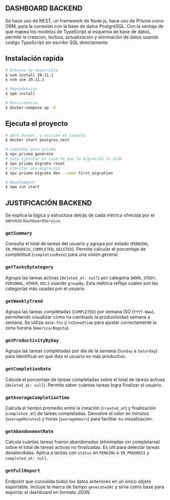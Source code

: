 ## DASHBOARD BACKEND

Se hace uso de NEST, un framework de Node.js, hace uso de Prisma como ORM, para la conexión con la base de datos PostgreSQL. Con la ventaja de que mapea los modelos de TypeScript al esquema de base de datos, permite la creacion, lectura, actualización y eliminación de datos usando código TypeScript sin escribir SQL directamente.

## Instalación rapida

```bash
# Entorno de desarrollo
$ nvm install 20.11.1
$ nvm use 20.11.1

# Dependencias
$ npm install

# Persistencia
$ docker-compose up -d
```

## Ejecuta el proyecto

```bash
# abre docker, y escribe en consola
$ docker start postgres_nest

# comandos para prisma
$ npx prisma generate
# solo ejecutar en caso de que la migración lo pida
$ npx prisma migrate reset
# ejecutar una migración
$ npx prisma migrate dev --name first_migration

# development
$ npm run start
```

## JUSTIFICACIÓN BACKEND

Se explica la lógica y estructura detrás de cada métrica ofrecida por el servicio `DashboardService`.

### `getSummary`

Consulta el total de tareas del usuario y agrupa por estado (`PENDING`, `IN_PROGRESS`, `COMPLETED`, `DELETED`).
Permite calcular el porcentaje de completitud (`completionRate`) para una visión general.

### `getTasksByCategory`

Agrupa las tareas activas (`deleted_at: null`) por categoría (`WORK`, `STUDY`, `PERSONAL`, `OTHER`, etc.) usando `groupBy`.
Esta métrica refleja cuáles son las categorías más usadas por el usuario.

### `getWeeklyTrend`

Agrupa las tareas completadas (`COMPLETED`) por semana ISO (`YYYY-Www`), permitiendo visualizar cómo ha cambiado la productividad semana a semana.
Se utiliza `date-fns` y `toZonedTime` para ajustar correctamente la zona horaria (`America/Bogota`).

### `getProductivityByDay`

Agrupa las tareas completadas por día de la semana (`Sunday` a `Saturday`) para identificar en qué días el usuario es más productivo.

### `getCompletionRate`

Calcula el porcentaje de tareas completadas sobre el total de tareas activas (`deleted_at: null`).
Permite saber cuántas tareas logra finalizar el usuario.

### `getAverageCompletionTime`

Calcula el tiempo promedio entre la creación (`created_at`) y finalización (`completed_at`) de tareas completadas.
Devuelve el valor en minutos (`averageMinutes`) y horas (`averageHours`) para facilitar su visualización.

### `getAbandonmentRate`

Calcula cuántas tareas fueron abandonadas (eliminadas sin completarse) sobre el total de tareas activas no finalizadas.
Es útil para detectar tareas desatendidas. Aplica a tareas con `status` en `PENDING` o `IN_PROGRESS` y `completed_at: null`.

### `getFullReport`

Endpoint que consolida todos los datos anteriores en un único objeto exportable.
Incluye la marca de tiempo `generatedAt` y sirve como base para exportar el dashboard en formato JSON.
